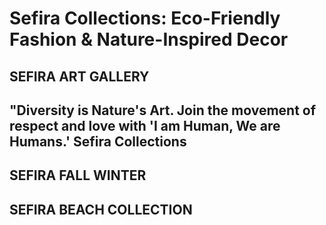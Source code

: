 # Sefira Collections: Eco-Friendly Fashion & Nature-Inspired Decor

## SEFIRA ART GALLERY

## "Diversity is Nature's Art. Join the movement of respect and love with 'I am Human, We are Humans.' Sefira Collections

## SEFIRA FALL WINTER

## SEFIRA BEACH COLLECTION